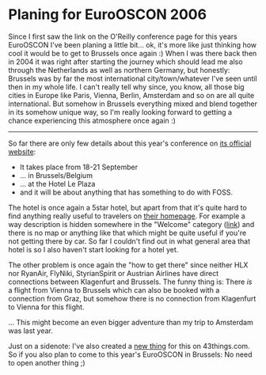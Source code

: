 # Planing for EuroOSCON 2006

Since I first saw the link on the O'Reilly conference page for this years EuroOSCON I've been planing a little bit... ok, it's more like just thinking how cool it would be to get to Brussels once again :) When I was there back then in 2004 it was right after starting the journey which should lead me also through the Netherlands as well as northern Germany, but honestly: Brussels was by far the most international city/town/whatever I've seen until then in my whole life. I can't really tell why since, you know, all those big cities in Europe like Paris, Vienna, Berlin, Amsterdam and so on are all quite international. But somehow in Brussels everything mixed and blend together in its somehow unique way, so I'm really looking forward to getting a chance experiencing this atmosphere once again :)



-------------------------------



So far there are only few details about this year's conference on [its official website](http://conferences.oreillynet.com/euos2006/):

* It takes place from 18-21 September
* ... in Brussels/Belgium
* ... at the Hotel Le Plaza
* and it will be about anything that has something to do with FOSS.

The hotel is once again a 5star hotel, but apart from that it's quite hard to find anything really useful to travelers on [their homepage](http://www.leplaza-brussels.be/). For example a way description is hidden somewhere in the "Welcome" category ([link](http://www.leplaza-brussels.be/uk/acces.htm)) and there is no map or anything like that which might be quite useful if you're not getting there by car. So far I couldn't find out in what general area that hotel is so I also haven't start looking for a hotel yet.

The other problem is once again the "how to get there" since neither HLX nor RyanAir, FlyNiki, StyrianSpirit or Austrian Airlines have direct connections between Klagenfurt and Brussels. The funny thing is: There _is_ a flight from Vienna to Brussels which can also be booked with a connection from Graz, but somehow there is no connection from Klagenfurt to Vienna for this flight.

... This might become an even bigger adventure than my trip to Amsterdam was last year.

Just on a sidenote: I've also created a [new thing](http://www.43things.com/things/view/517862) for this on 43things.com. So if you also plan to come to this year's EuroOSCON in Brussels: No need to open another thing ;)